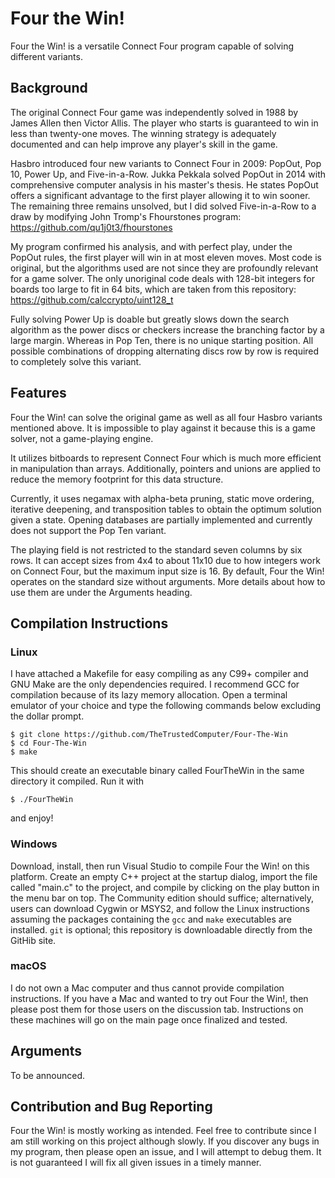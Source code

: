 # Four the Win!
Four the Win! is a versatile Connect Four program capable of solving different variants.

## Background
The original Connect Four game was independently solved in 1988 by James Allen then Victor Allis. The player who starts is guaranteed to win in less than twenty-one moves. The winning strategy is adequately documented and can help improve any player's skill in the game.

Hasbro introduced four new variants to Connect Four in 2009: PopOut, Pop 10, Power Up, and Five-in-a-Row. Jukka Pekkala solved PopOut in 2014 with comprehensive computer analysis in his master's thesis. He states PopOut offers a significant advantage to the first player allowing it to win sooner. The remaining three remains unsolved, but I did solved Five-in-a-Row to a draw by modifying John Tromp's Fhourstones program: https://github.com/qu1j0t3/fhourstones

My program confirmed his analysis, and with perfect play, under the PopOut rules, the first player will win in at most eleven moves. Most code is original, but the algorithms used are not since they are profoundly relevant for a game solver. The only unoriginal code deals with 128-bit integers for boards too large to fit in 64 bits, which are taken from this repository: https://github.com/calccrypto/uint128_t

Fully solving Power Up is doable but greatly slows down the search algorithm as the power discs or checkers increase the branching factor by a large margin. Whereas in Pop Ten, there is no unique starting position. All possible combinations of dropping alternating discs row by row is required to completely solve this variant.

## Features
Four the Win! can solve the original game as well as all four Hasbro variants mentioned above. It is impossible to play against it because this is a game solver, not a game-playing engine.

It utilizes bitboards to represent Connect Four which is much more efficient in manipulation than arrays. Additionally, pointers and unions are applied to reduce the memory footprint for this data structure.

Currently, it uses negamax with alpha-beta pruning, static move ordering, iterative deepening, and transposition tables to obtain the optimum solution given a state. Opening databases are partially implemented and currently does not support the Pop Ten variant.

The playing field is not restricted to the standard seven columns by six rows. It can accept sizes from 4x4 to about 11x10 due to how integers work on Connect Four, but the maximum input size is 16. By default, Four the Win! operates on the standard size without arguments. More details about how to use them are under the Arguments heading. 

## Compilation Instructions
### Linux
I have attached a Makefile for easy compiling as any C99+ compiler and GNU Make are the only dependencies required. I recommend GCC for compilation because of its lazy memory allocation. Open a terminal emulator of your choice and type the following commands below excluding the dollar prompt.
```
$ git clone https://github.com/TheTrustedComputer/Four-The-Win
$ cd Four-The-Win
$ make
```
This should create an executable binary called FourTheWin in the same directory it compiled. Run it with
```
$ ./FourTheWin
```
and enjoy!
### Windows
Download, install, then run Visual Studio to compile Four the Win! on this platform. Create an empty C++ project at the startup dialog, import the file called "main.c" to the project, and compile by clicking on the play button in the menu bar on top. The Community edition should suffice; alternatively, users can download Cygwin or MSYS2, and follow the Linux instructions assuming the packages containing the ```gcc``` and ```make``` executables are installed. ```git``` is optional; this repository is downloadable directly from the GitHib site.
### macOS
I do not own a Mac computer and thus cannot provide compilation instructions. If you have a Mac and wanted to try out Four the Win!, then please post them for those users on the discussion tab. Instructions on these machines will go on the main page once finalized and tested.

## Arguments
To be announced.

## Contribution and Bug Reporting
Four the Win! is mostly working as intended. Feel free to contribute since I am still working on this project although slowly. If you discover any bugs in my program, then please open an issue, and I will attempt to debug them. It is not guaranteed I will fix all given issues in a timely manner.
